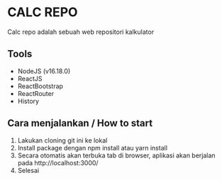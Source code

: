 # CALC REPO

Calc repo adalah sebuah web repositori kalkulator

## Tools

- NodeJS (v16.18.0)
- ReactJS
- ReactBootstrap
- ReactRouter
- History

## Cara menjalankan / How to start

1. Lakukan cloning git ini ke lokal
2. Install package dengan npm install atau yarn install
3. Secara otomatis akan terbuka tab di browser, aplikasi akan berjalan pada http://localhost:3000/
4. Selesai
